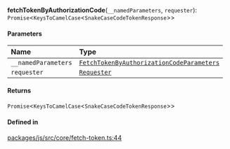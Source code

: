 **fetchTokenByAuthorizationCode**(`__namedParameters`, `requester`): `Promise`<`KeysToCamelCase`<`SnakeCaseCodeTokenResponse`\>\>

#### Parameters

| Name                | Type                                                                                             |
| :------------------ | :----------------------------------------------------------------------------------------------- |
| `__namedParameters` | [`FetchTokenByAuthorizationCodeParameters`](../types/FetchTokenByAuthorizationCodeParameters.md) |
| `requester`         | [`Requester`](../types/Requester.md)                                                             |

#### Returns

`Promise`<`KeysToCamelCase`<`SnakeCaseCodeTokenResponse`\>\>

#### Defined in

[packages/js/src/core/fetch-token.ts:44](https://github.com/fastlogs-docs.khulnasoft.com/js/blob/f0f78e6/packages/js/src/core/fetch-token.ts#L44)
